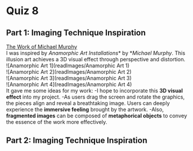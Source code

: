 # Quiz 8
## Part 1: Imaging Technique Inspiration
[The Work of Michael Murphy](https://www.perceptualart.com/)\
I was inspired by *Anamorphic Art Installations** by **Michael Murphy*. This illusion art achieves a 3D visual effect through perspective and distortion.\
![Anamorphic Art 1](readImages/Anamorphic Art 1)\
![Anamorphic Art 2](readImages/Anamorphic Art 2)\
![Anamorphic Art 3](readImages/Anamorphic Art 3)\
![Anamorphic Art 4](readImages/Anamorphic Art 4)\
It gave me some ideas for my work:
-I hope to incorporate this **3D visual effect** into my project. 
-As users drag the screen and rotate the graphics, the pieces align and reveal a breathtaking image. Users can deeply experience the **immersive feeling** brought by the artwork. 
-Also, **fragmented images** can be composed of **metaphorical objects** to convey the essence of the work more effectively.
## Part 2: Imaging Technique Inspiration